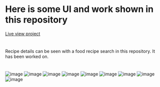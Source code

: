 # Here is some UI and work shown in this repository

 [Live view project](https://6633f243c15140453ba9743a--papaya-entremet-b84d54.netlify.app/)

#

Recipe details can be seen with a food recipe search in this repository. It has been worked on.

#
![image](https://github.com/DeveloperOmarFaruk/react-recipe-app/assets/75971859/4635e658-5aeb-494f-bde1-df19ca32b9d2)
![image](https://github.com/DeveloperOmarFaruk/react-recipe-app/assets/75971859/1b0b260a-1950-4481-b0d7-afe34de20575)
![image](https://github.com/DeveloperOmarFaruk/react-recipe-app/assets/75971859/32a6d673-bdc3-458b-a2ab-e1ec98c2ad7d)
![image](https://github.com/DeveloperOmarFaruk/react-recipe-app/assets/75971859/ca255290-f874-4fcf-94b5-08ee3495893d)
![image](https://github.com/DeveloperOmarFaruk/react-recipe-app/assets/75971859/e7ecab09-c7d5-4f8d-bea6-172096388b03)
![image](https://github.com/DeveloperOmarFaruk/react-recipe-app/assets/75971859/d928beb8-2b71-43f2-9277-97cb60b70990)
![image](https://github.com/DeveloperOmarFaruk/react-recipe-app/assets/75971859/d78c67c9-8112-49c5-b84b-7b5547483549)
![image](https://github.com/DeveloperOmarFaruk/react-recipe-app/assets/75971859/f07f7624-d0de-457a-8250-312e0d8553e4)
![image](https://github.com/DeveloperOmarFaruk/react-recipe-app/assets/75971859/c1cd43fa-c60a-4819-87e5-f75e4e2962a3)

